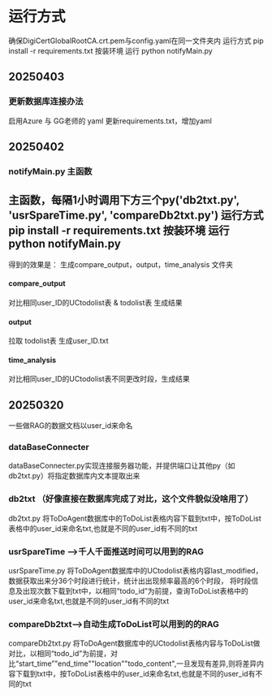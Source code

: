 <!--
 * @Description: 
 * @Author: Manda
 * @Version: 
 * @Date: 2025-03-30 17:01:58
 * @LastEditors: Manda
 * @LastEditTime: 2025-04-03 13:39:35
-->
# 运行方式
确保DigiCertGlobalRootCA.crt.pem与config.yaml在同一文件夹内
运行方式 pip install -r requirements.txt   按装环境
运行 python notifyMain.py

## 20250403
### 更新数据库连接办法
启用Azure 与 GG老师的 yaml
更新requirements.txt，增加yaml

## 20250402
### notifyMain.py 主函数
主函数，每隔1小时调用下方三个py('db2txt.py', 'usrSpareTime.py', 'compareDb2txt.py')
运行方式 pip install -r requirements.txt   按装环境
运行 python notifyMain.py
-----------------------------
得到的效果是：
生成compare_output，output，time_analysis 文件夹
#### compare_output
对比相同user_ID的UCtodolist表 & todolist表 生成结果
#### output
拉取 todolist表 生成user_ID.txt
#### time_analysis
对比相同user_ID的UCtodolist表不同更改时段，生成结果

## 20250320 
一些做RAG的数据文档以user_id来命名

### dataBaseConnecter
dataBaseConnecter.py实现连接服务器功能，并提供端口让其他py（如db2txt.py）将指定数据库内文本提取出来

### db2txt （好像直接在数据库完成了对比，这个文件貌似没啥用了）
db2txt.py 将ToDoAgent数据库中的ToDoList表格内容下载到txt中，按ToDoList表格中的user_id来命名txt,也就是不同的user_id有不同的txt

### usrSpareTime -->千人千面推送时间可以用到的RAG
usrSpareTime.py 将ToDoAgent数据库中的UCtodolist表格内容last_modified，数据获取出来分36个时段进行统计，统计出出现频率最高的6个时段， 将时段信息及出现次数下载到txt中，以相同“todo_id”为前提，查询ToDoList表格中的user_id来命名txt,也就是不同的user_id有不同的txt

### compareDb2txt-->自动生成ToDoList可以用到的的RAG
compareDb2txt.py 将ToDoAgent数据库中的UCtodolist表格内容与ToDoList做对比，以相同“todo_id”为前提，对比“start_time”"end_time""location""todo_content",一旦发现有差异,则将差异内容下载到txt中，按ToDoList表格中的user_id来命名txt,也就是不同的user_id有不同的txt



